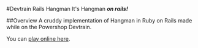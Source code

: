 #Devtrain Rails Hangman
It's Hangman ***on rails!***

##Overview
A cruddy implementation of Hangman in Ruby on Rails made while on the Powershop Devtrain.

You can [play online here](https://rails-hangman.herokuapp.com).
